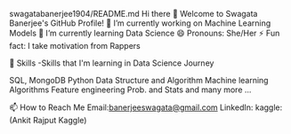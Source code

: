 swagatabanerjee1904/README.md
Hi there 👋
Welcome to Swagata Banerjee's GitHub Profile!
🔭 I’m currently working on Machine Learning Models
🌱 I’m currently learning Data Science
😄 Pronouns: She/Her
⚡ Fun fact: I take motivation from Rappers


🌱 Skills
-Skills that I'm learning in Data Science Journey

SQL, MongoDB
Python
Data Structure and Algorithm
Machine learning Algorithms
Feature engineering
Prob. and Stats and many more ...


📫 How to Reach Me
Email:banerjeeswagata@gmail.com
LinkedIn: 
kaggle: (Ankit Rajput Kaggle)
